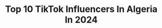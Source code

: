 ---
title: Top 10 TikTok Influencers In Algeria In 2024
description: >-
  Find top TikTok influencers in Algeria in 2024. Most popular hashtags: #algerienne #fouryou #pourtoi.
platform: TikTok
hits: 582
text_top: Identify the best TikTok influencers on inBeat.
text_bottom: inBeat aggregates 582 TikTok influencers like this in Algeria for you to pitch.
profiles:
  - username: "noorhan_chawia"
    fullname: >-
      جزائرية 🇩🇿♓✨
    bio: >-
      
    location: "Algeria"
    followers: 8313
    engagement: 2844
    commentsToLikes: 0.102874
    id: ckcd6wqbu2kbn0j233oozwtcs
    verified: false
    hashtags: ""
  - username: "esmeralda_x_24010"
    fullname: >-
      esmralda_x_24010
    bio: >-
      Algérienne 🇩🇿_canadienne🇨🇦 Guelma_24 يا عمري شكون جا
    location: "Algeria"
    followers: 9966
    engagement: 2702
    commentsToLikes: 0.144620
    id: cka5yfkdxi1uu0i786d3sxg7g
    verified: false
    hashtags: "#guelmoise, #tiktokalgerien, #foryou, #algerienne"
  - username: "søhïbsøhïb"
    fullname: >-
      😍سطايفي ❤49😘
    bio: >-
      Wald 😍El eulma 49❤ Fb Søhïb Søhïb insta x__Souhaib_Lm_x_49 😍4K❤
    location: "Algeria"
    followers: 3643
    engagement: 2494
    commentsToLikes: 0.122819
    id: ckbq97lhgvh0a0j233klw274v
    verified: false
    hashtags: "#instgaram, #katlna, #instagram"
  - username: "yasou.2"
    fullname: >-
      🖤
    bio: >-
      😈🖤 Kara kız
    location: "Algeria"
    followers: 25500
    engagement: 2352
    commentsToLikes: 0.217391
    id: cka7qfr4aajdd0i78yha0whe8
    verified: false
    hashtags: "#duo"
  - username: "isou_mh"
    fullname: >-
      mahroug islam
    bio: >-
      No bio yet
    location: "Algeria"
    followers: 103000
    engagement: 2073
    commentsToLikes: 0.035370
    id: ckc7o1e85u1m60j233nhaainz
    verified: false
    hashtags: ""
  - username: "louza__05"
    fullname: >-
      😢بلا اسم 😢
    bio: >-
      💔وأشعر بالحزن يأكل قلبي 💔
    location: "Algeria"
    followers: 13800
    engagement: 2016
    commentsToLikes: 0.388889
    id: ck9enu33zkt0z0j7849loe78u
    verified: false
    hashtags: "#algerie, #tiktok"
  - username: "nivi_dita16"
    fullname: >-
      🥰3asimia🤤
    bio: >-
      🤍🤍👉👉👉🖤🖤🖤🔐🔐🔑🗑
    location: "Algeria"
    followers: 29300
    engagement: 2004
    commentsToLikes: 0.091656
    id: ckc8vwrysj2tg0j23ke6tv65g
    verified: false
    hashtags: "#musique"
  - username: "daniel_9340"
    fullname: >-
      Daniel Radcliffe
    bio: >-
      Email : contact9340@gmail.com
    location: "Algeria"
    followers: 530000
    engagement: 2074
    commentsToLikes: 0.030229
    id: ck9kf25ho1gzx0j7877tfapgr
    verified: false
    hashtags: "#hermionegranger, #miracleworkers, #flashbackfriday, #danielradcliffe"
  - username: "nounoucheka3"
    fullname: >-
      Nounoucheka
    bio: >-
      . Merci pour 4K ❤️😘💋 🇹🇷🇩🇿 çok teşekkür ederim ☺️
    location: "Algeria"
    followers: 4056
    engagement: 2642
    commentsToLikes: 0.079036
    id: ckdi73a1r8udz0j234ykg3js5
    verified: false
    hashtags: "#slowmo, #fryp, #pourtoi, #humour"
  - username: "sousoubella37"
    fullname: >-
      user6367610516035
    bio: >-
      ❤❤ مــلـــگـــة عــــلـــى عــــرش الأنــــوثـــة❤❤ inst :Sousou_Sousou969952
    location: "Algeria"
    followers: 13000
    engagement: 1706
    commentsToLikes: 0.138768
    id: ckdi6pjwm8acx0j23irnv3bxy
    verified: false
    hashtags: ""
---